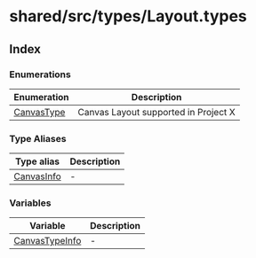 # shared/src/types/Layout.types

## Index

### Enumerations

| Enumeration | Description |
| ------ | ------ |
| [CanvasType](enumerations/canvas-type/index.md) | Canvas Layout supported in Project X |

### Type Aliases

| Type alias | Description |
| ------ | ------ |
| [CanvasInfo](type-aliases/canvas-info/index.md) | - |

### Variables

| Variable | Description |
| ------ | ------ |
| [CanvasTypeInfo](variables/Canvas-type-info.md) | - |
